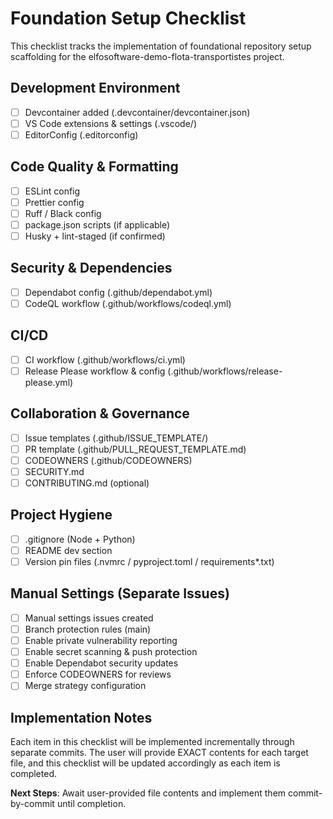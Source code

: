 # Foundation Setup Checklist

This checklist tracks the implementation of foundational repository setup scaffolding for the elfosoftware-demo-flota-transportistes project.

## Development Environment
- [ ] Devcontainer added (.devcontainer/devcontainer.json)
- [ ] VS Code extensions & settings (.vscode/)
- [ ] EditorConfig (.editorconfig)

## Code Quality & Formatting
- [ ] ESLint config
- [ ] Prettier config
- [ ] Ruff / Black config
- [ ] package.json scripts (if applicable)
- [ ] Husky + lint-staged (if confirmed)

## Security & Dependencies
- [ ] Dependabot config (.github/dependabot.yml)
- [ ] CodeQL workflow (.github/workflows/codeql.yml)

## CI/CD
- [ ] CI workflow (.github/workflows/ci.yml)
- [ ] Release Please workflow & config (.github/workflows/release-please.yml)

## Collaboration & Governance
- [ ] Issue templates (.github/ISSUE_TEMPLATE/)
- [ ] PR template (.github/PULL_REQUEST_TEMPLATE.md)
- [ ] CODEOWNERS (.github/CODEOWNERS)
- [ ] SECURITY.md
- [ ] CONTRIBUTING.md (optional)

## Project Hygiene
- [ ] .gitignore (Node + Python)
- [ ] README dev section
- [ ] Version pin files (.nvmrc / pyproject.toml / requirements*.txt)

## Manual Settings (Separate Issues)
- [ ] Manual settings issues created
- [ ] Branch protection rules (main)
- [ ] Enable private vulnerability reporting
- [ ] Enable secret scanning & push protection
- [ ] Enable Dependabot security updates
- [ ] Enforce CODEOWNERS for reviews
- [ ] Merge strategy configuration

## Implementation Notes

Each item in this checklist will be implemented incrementally through separate commits. The user will provide EXACT contents for each target file, and this checklist will be updated accordingly as each item is completed.

**Next Steps**: Await user-provided file contents and implement them commit-by-commit until completion.
